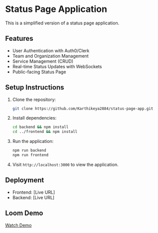 # Status Page Application

This is a simplified version of a status page application.

## Features
- User Authentication with Auth0/Clerk
- Team and Organization Management
- Service Management (CRUD)
- Real-time Status Updates with WebSockets
- Public-facing Status Page

## Setup Instructions
1. Clone the repository:
   ```bash
   git clone https://github.com/Karthikeya2884/status-page-app.git
   ```

2. Install dependencies:
   ```bash
   cd backend && npm install
   cd ../frontend && npm install
   ```

3. Run the application:
   ```bash
   npm run backend
   npm run frontend
   ```

4. Visit `http://localhost:3000` to view the application.

## Deployment
- Frontend: [Live URL]
- Backend: [Live URL]

## Loom Demo
[Watch Demo](#)